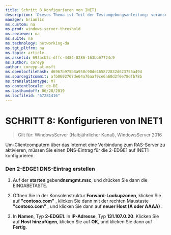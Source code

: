 ```yaml
---
title: Schritt 8 Konfigurieren von INET1
description: 'Dieses Thema ist Teil der Testumgebungsanleitung: veranschaulichen von DirectAccess Multisite-Bereitstellung für Windows Server 2016'
manager: brianlic
ms.custom: na
ms.prod: windows-server-threshold
ms.reviewer: na
ms.suite: na
ms.technology: networking-da
ms.tgt_pltfrm: na
ms.topic: article
ms.assetid: 693acb5c-dffc-4484-8286-163bb67724c9
ms.author: coreyp
author: coreyp-at-msft
ms.openlocfilehash: d6967b975b3a950c90de465872832d623755a494
ms.sourcegitcommit: afb0602767de64a76aaf9ce6a60d2f0e78efb78b
ms.translationtype: MT
ms.contentlocale: de-DE
ms.lasthandoff: 06/20/2019
ms.locfileid: "67281416"
---
```

# <a name="step-8-configure-inet1"></a>SCHRITT 8: Konfigurieren von INET1

>Gilt für: WindowsServer (Halbjährlicher Kanal), WindowsServer 2016

Um-Clientcomputern über das Internet eine Verbindung zum RAS-Server zu aktivieren, müssen Sie einen DNS-Eintrag für die 2-EDGE1 auf INET1 konfigurieren.  
  
### <a name="to-create-the-2-edge1-dns-entry"></a>Den 2-EDGE1 DNS-Eintrag erstellen  
  
1.  Auf der **starten** geben**dnsmgmt.msc**, und drücken Sie dann die EINGABETASTE.  
  
2.  Öffnen Sie in der Konsolenstruktur **Forward-Lookupzonen**, klicken Sie auf **"contoso.com"** , klicken Sie dann mit der rechten Maustaste **"contoso.com"** , und klicken Sie dann auf **neuer Host (A oder AAAA)** .  
  
3.  In **Namen**, Typ **2-EDGE1**. In **IP-Adresse**, Typ **131.107.0.20**. Klicken Sie auf **Host hinzufügen**, klicken Sie auf **OK**, und klicken Sie dann auf **Fertig**.  
  


